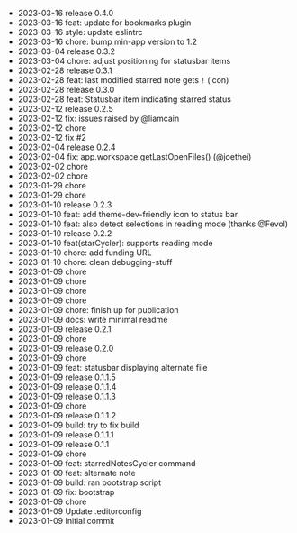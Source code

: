 - 2023-03-16	release 0.4.0
- 2023-03-16	feat: update for bookmarks plugin
- 2023-03-16	style: update eslintrc
- 2023-03-16	chore: bump min-app version to 1.2
- 2023-03-04	release 0.3.2
- 2023-03-04	chore: adjust positioning for statusbar items
- 2023-02-28	release 0.3.1
- 2023-02-28	feat: last modified starred note gets `!` (icon)
- 2023-02-28	release 0.3.0
- 2023-02-28	feat: Statusbar item indicating starred status
- 2023-02-12	release 0.2.5
- 2023-02-12	fix: issues raised by @liamcain
- 2023-02-12	chore
- 2023-02-12	fix #2
- 2023-02-04	release 0.2.4
- 2023-02-04	fix: app.workspace.getLastOpenFiles() (@joethei)
- 2023-02-02	chore
- 2023-02-02	chore
- 2023-01-29	chore
- 2023-01-29	chore
- 2023-01-10	release 0.2.3
- 2023-01-10	feat: add theme-dev-friendly icon to status bar
- 2023-01-10	feat: also detect selections in reading mode (thanks @Fevol)
- 2023-01-10	release 0.2.2
- 2023-01-10	feat(starCycler): supports reading mode
- 2023-01-10	chore: add funding URL
- 2023-01-10	chore: clean debugging-stuff
- 2023-01-09	chore
- 2023-01-09	chore
- 2023-01-09	chore
- 2023-01-09	chore
- 2023-01-09	chore: finish up for publication
- 2023-01-09	docs: write minimal readme
- 2023-01-09	release 0.2.1
- 2023-01-09	chore
- 2023-01-09	release 0.2.0
- 2023-01-09	chore
- 2023-01-09	feat: statusbar displaying alternate file
- 2023-01-09	release 0.1.1.5
- 2023-01-09	release 0.1.1.4
- 2023-01-09	release 0.1.1.3
- 2023-01-09	chore
- 2023-01-09	release 0.1.1.2
- 2023-01-09	build: try to fix build
- 2023-01-09	release 0.1.1.1
- 2023-01-09	release 0.1.1
- 2023-01-09	chore
- 2023-01-09	feat: starredNotesCycler command
- 2023-01-09	feat: alternate note
- 2023-01-09	build: ran bootstrap script
- 2023-01-09	fix: bootstrap
- 2023-01-09	chore
- 2023-01-09	Update .editorconfig
- 2023-01-09	Initial commit
